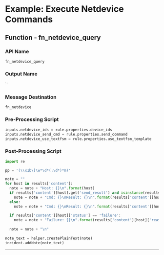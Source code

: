 <!--
    DO NOT MANUALLY EDIT THIS FILE
    THIS FILE IS AUTOMATICALLY GENERATED WITH resilient-sdk codegen
    Generated with resilient-sdk v51.0.5.0.1475
-->

# Example: Execute Netdevice Commands

## Function - fn_netdevice_query

### API Name
`fn_netdevice_query`

### Output Name
``

### Message Destination
`fn_netdevice`

### Pre-Processing Script
```python
inputs.netdevice_ids = rule.properties.device_ids
inputs.netdevice_send_cmd = rule.properties.send_command
inputs.netdevice_use_textfsm = rule.properties.use_textfsm_template
```

### Post-Processing Script
```python
import re

pp = '(\\x1b\[\w*\d*(;\d*)*m)'

note = ""
for host in results['content']:
  note = note + "Host: {}\n".format(host)
  if results['content'][host].get('send_result') and isinstance(results['content'][host]['send_result'], list):
    note = note + "Cmd: {}\nResult: {}\n".format(results['content'][host]['send_command'], results['content'][host]['send_result'])
  else:
    note = note + "Cmd: {}\nResult: {}\n".format(results['content'][host]['send_command'], re.sub(pp, '', results['content'][host].get('send_result', '')))
  
  if results['content'][host]['status'] == 'failure':
    note = note + "Failure: {}\n".format(results['content'][host]['reason'])
    
  note = note + "\n"
    
note_text = helper.createPlainText(note)
incident.addNote(note_text)
```

---

